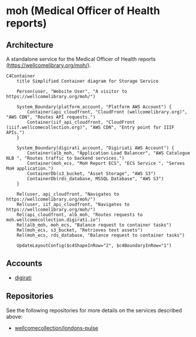# moh (Medical Officer of Health reports)

## Architecture

A standalone service for the Medical Officer of Health reports (https://wellcomelibrary.org/moh/).

```mermaid
C4Container
    title Simplified Container diagram for Storage Service

    Person(user, "Website User", "A visitor to https://wellcomelibrary.org/moh/")

    System_Boundary(platform_account, "Platform AWS Account") {
        Container(api_cloudfront, "CloudFront (wellcomelibrary.org)", "AWS CDN", "Routes API requests.")
        Container(iif_api_cloudfront, "CloudFront (iiif.wellcomecollection.org)", "AWS CDN", "Entry point for IIIF APIs.")
    }

    System_Boundary(digirati_account, "Digiriati AWS Account") {
        Container(alb_moh, "Application Load Balancer", "AWS Catalogue NLB ", "Routes traffic to backend services.")
        Container(moh_ecs, "MoH Report ECS", "ECS Service ", "Serves MoH application.")
        ContainerDb(s3_bucket, "Asset Storage", "AWS S3")
        ContainerDb(rds_database, MSSQL Database", "AWS S3")
    }

    Rel(user, api_cloudfront, "Navigates to https://wellcomelibrary.org/moh/")
    Rel(user, iif_api_cloudfront, "Navigates to https://wellcomelibrary.org/moh/")
    Rel(api_cloudfront, alb_moh, "Routes requests to moh.wellcomecollection.digirati.io")
    Rel(alb_moh, moh_ecs, "Balance request to container tasks")
    Rel(moh_ecs, s3_bucket, "Retrieves text assets")
    Rel(moh_ecs, rds_database, "Balance request to container tasks")

    UpdateLayoutConfig($c4ShapeInRow="2", $c4BoundaryInRow="1")
```

## Accounts

- [digirati](../../aws_accounts.md#digirati)

## Repositories

See the following repositories for more details on the services described above:

- [wellcomecollection/londons-pulse](https://github.com/wellcomecollection/londons-pulse)